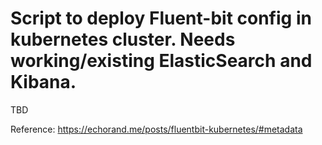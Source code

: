 # Script to deploy Fluent-bit config in kubernetes cluster. Needs working/existing ElasticSearch and Kibana.
TBD

Reference:
https://echorand.me/posts/fluentbit-kubernetes/#metadata

